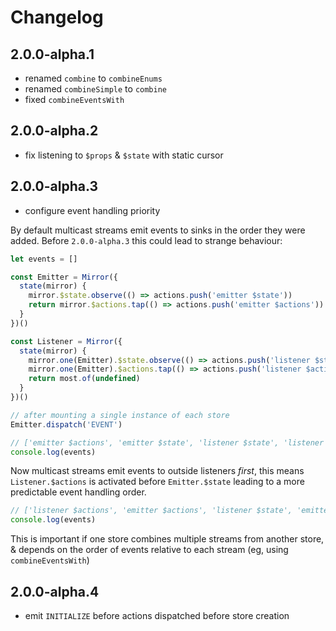 Changelog
=========

## 2.0.0-alpha.1

* renamed `combine` to `combineEnums`
* renamed `combineSimple` to `combine`
* fixed `combineEventsWith`

## 2.0.0-alpha.2

* fix listening to `$props` & `$state` with static cursor

## 2.0.0-alpha.3

* configure event handling priority

By default multicast streams emit events to sinks in the order they were added. Before `2.0.0-alpha.3` this could lead to strange behaviour:

```js
let events = []

const Emitter = Mirror({
  state(mirror) {
    mirror.$state.observe(() => actions.push('emitter $state'))
    return mirror.$actions.tap(() => actions.push('emitter $actions'))
  }
})()

const Listener = Mirror({
  state(mirror) {
    mirror.one(Emitter).$state.observe(() => actions.push('listener $state'))
    mirror.one(Emitter).$actions.tap(() => actions.push('listener $actions'))
    return most.of(undefined)
  }
})()

// after mounting a single instance of each store
Emitter.dispatch('EVENT')

// ['emitter $actions', 'emitter $state', 'listener $state', 'listener $actions']
console.log(events)
```

Now multicast streams emit events to outside listeners _first_, this means `Listener.$actions` is activated before `Emitter.$state` leading to a more predictable event handling order.

```js
// ['listener $actions', 'emitter $actions', 'listener $state', 'emitter $state']
console.log(events)
```

This is important if one store combines multiple streams from another store, & depends on the order of events relative to each stream (eg, using `combineEventsWith`)

## 2.0.0-alpha.4

* emit `INITIALIZE` before actions dispatched before store creation
